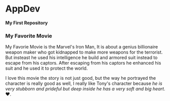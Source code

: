 # AppDev
**My First Repository**

### My Favorite Movie 
My Favorie Movie is the Marvel's Iron Man, It is about a genius billionaire weapon maker who got kidnapped 
to make more weapons for the terrorist. But insteast he used his intelligence he build and armored suit instead 
to escape from his captors. After escaping from his captors he enhanced his suit and he used it to protect the world.

I love this movie the story is not just good, but the way he portrayed the character is really good as well, I really like 
Tony's character because *he is very stubborn and prideful but deep inside he has a very soft and big heart*.❤️.

